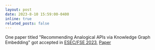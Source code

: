 ```yaml
---
layout: post
date: 2023-8-10 15:59:00-0400
inline: true
related_posts: false
---
```


One paper titled "Recommending Analogical APIs via Knowledge Graph Embedding" got accepted in
[ESEC/FSE 2023](https://conf.researchr.org/home/fse-2023),
[Paper](assets/pdf/FSE2023-KG4AR.pdf)
